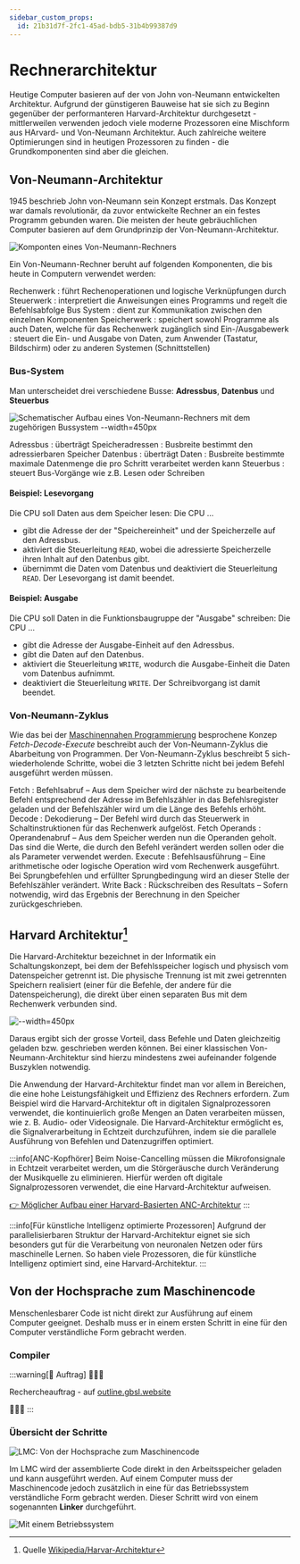 ```yaml
---
sidebar_custom_props:
  id: 21b31d7f-2fc1-45ad-bdb5-31b4b99387d9
---
```

# Rechnerarchitektur
Heutige Computer basieren auf der von John von-Neumann entwickelten Architektur. Aufgrund der günstigeren Bauweise hat sie sich zu Beginn gegenüber der performanteren Harvard-Architektur durchgesetzt - mittlerweilen verwenden jedoch viele moderne Prozessoren eine Mischform aus HArvard- und Von-Neumann Architektur. Auch zahlreiche weitere Optimierungen sind in heutigen Prozessoren zu finden - die Grundkomponenten sind aber die gleichen.

## Von-Neumann-Architektur
1945 beschrieb John von-Neumann sein Konzept erstmals. Das Konzept war damals revolutionär, da zuvor entwickelte Rechner an ein festes Programm gebunden waren. Die meisten der heute gebräuchlichen Computer basieren auf dem Grundprinzip der Von-Neumann-Architektur.

![Komponten eines Von-Neumann-Rechners](./images/von-neumann.jpg)

Ein Von-Neumann-Rechner beruht auf folgenden Komponenten, die bis heute in Computern verwendet werden:

Rechenwerk
: führt Rechenoperationen und logische Verknüpfungen durch
Steuerwerk
: interpretiert die Anweisungen eines Programms und regelt die Befehlsabfolge
Bus System
: dient zur Kommunikation zwischen den einzelnen Komponenten
Speicherwerk
: speichert sowohl Programme als auch Daten, welche für das Rechenwerk zugänglich sind
Ein-/Ausgabewerk
: steuert die Ein- und Ausgabe von Daten, zum Anwender (Tastatur, Bildschirm) oder zu anderen Systemen (Schnittstellen)

### Bus-System
Man unterscheidet drei verschiedene Busse: **Adressbus**, **Datenbus** und **Steuerbus**

![Schematischer Aufbau eines Von-Neumann-Rechners mit dem zugehörigen Bussystem --width=450px](./images/bussystem.svg)

Adressbus
: überträgt Speicheradressen
: Busbreite bestimmt den adressierbaren Speicher
Datenbus
: überträgt Daten
: Busbreite bestimmte maximale Datenmenge die pro Schritt verarbeitet werden kann
Steuerbus
: steuert Bus-Vorgänge wie z.B. Lesen oder Schreiben


#### Beispiel: Lesevorgang
Die CPU soll Daten aus dem Speicher lesen: Die CPU ...

- gibt die Adresse der der "Speichereinheit" und der Speicherzelle auf den Adressbus.
- aktiviert die Steuerleitung `READ`, wobei die adressierte Speicherzelle ihren Inhalt auf den Datenbus gibt.
- übernimmt die Daten vom Datenbus und deaktiviert die Steuerleitung `READ`. Der Lesevorgang ist damit beendet.

#### Beispiel: Ausgabe
Die CPU soll Daten in die Funktionsbaugruppe der "Ausgabe" schreiben: Die CPU ...
- gibt die Adresse der Ausgabe-Einheit auf den Adressbus.
- gibt die Daten auf den Datenbus.
- aktiviert die Steuerleitung `WRITE`, wodurch die Ausgabe-Einheit die Daten vom Datenbus aufnimmt.
- deaktiviert die Steuerleitung `WRITE`. Der Schreibvorgang ist damit beendet.

### Von-Neumann-Zyklus

Wie das bei der [Maschinennahen Programmierung](../Assembler/index.md) besprochene Konzep *Fetch-Decode-Execute* beschreibt auch der Von-Neumann-Zyklus die Abarbeitung von Programmen. Der Von-Neumann-Zyklus beschreibt 5 sich-wiederholende Schritte, wobei die 3 letzten Schritte nicht bei jedem Befehl ausgeführt werden müssen.

Fetch
: Befehlsabruf – Aus dem Speicher wird der nächste zu bearbeitende Befehl entsprechend der Adresse im Befehlszähler in das Befehlsregister geladen und der Befehlszähler wird um die Länge des Befehls erhöht.
Decode
: Dekodierung – Der Befehl wird durch das Steuerwerk in Schaltinstruktionen für das Rechenwerk aufgelöst.
Fetch Operands
: Operandenabruf – Aus dem Speicher werden nun die Operanden geholt. Das sind die Werte, die durch den Befehl verändert werden sollen oder die als Parameter verwendet werden.
Execute
: Befehlsausführung – Eine arithmetische oder logische Operation wird vom Rechenwerk ausgeführt. Bei Sprungbefehlen und erfüllter Sprungbedingung wird an dieser Stelle der Befehlszähler verändert.
Write Back
: Rückschreiben des Resultats – Sofern notwendig, wird das Ergebnis der Berechnung in den Speicher zurückgeschrieben.


## Harvard Architektur[^1]
Die Harvard-Architektur bezeichnet in der Informatik ein Schaltungskonzept, bei dem der Befehlsspeicher logisch und physisch vom Datenspeicher getrennt ist. Die physische Trennung ist mit zwei getrennten Speichern realisiert (einer für die Befehle, der andere für die Datenspeicherung), die direkt über einen separaten Bus mit dem Rechenwerk verbunden sind.

![--width=450px](./images/Harvard-Architektur.svg)

Daraus ergibt sich der grosse Vorteil, dass Befehle und Daten gleichzeitig geladen bzw. geschrieben werden können. Bei einer klassischen Von-Neumann-Architektur sind hierzu mindestens zwei aufeinander folgende Buszyklen notwendig.

Die Anwendung der Harvard-Architektur findet man vor allem in Bereichen, die eine hohe Leistungsfähigkeit und Effizienz des Rechners erfordern. Zum Beispiel wird die Harvard-Architektur oft in digitalen Signalprozessoren verwendet, die kontinuierlich große Mengen an Daten verarbeiten müssen, wie z. B. Audio- oder Videosignale. Die Harvard-Architektur ermöglicht es, die Signalverarbeitung in Echtzeit durchzuführen, indem sie die parallele Ausführung von Befehlen und Datenzugriffen optimiert.

:::info[ANC-Kopfhörer]
Beim Noise-Cancelling müssen die Mikrofonsignale in Echtzeit verarbeitet werden, um die Störgeräusche durch Veränderung der Musikquelle zu eliminieren. Hierfür werden oft digitale Signalprozessoren verwendet, die eine Harvard-Architektur aufweisen.

[👉 Möglicher Aufbau einer Harvard-Basierten ANC-Architektur](https://www.mouser.ch/applications/audio_noise_cancellation/)
:::

:::info[Für künstliche Intelligenz optimierte Prozessoren]
Aufgrund der parallelisierbaren Struktur der Harvard-Architektur eignet sie sich besonders gut für die Verarbeitung von neuronalen Netzen oder fürs maschinelle Lernen. So haben viele Prozessoren, die für künstliche Intelligenz optimiert sind, eine Harvard-Architektur.
:::

## Von der Hochsprache zum Maschinencode

Menschenlesbarer Code ist nicht direkt zur Ausführung auf einem Computer geeignet. Deshalb muss er in einem ersten Schritt in eine für den Computer verständliche Form gebracht werden.

### Compiler

:::warning[🚧 Auftrag]
🚧🚧🚧

Rechercheauftrag - auf [outline.gbsl.website](https://outline.gbsl.website)

🚧🚧🚧
:::

### Übersicht der Schritte

![LMC: Von der Hochsprache zum Maschinencode](./images/hll-to-asm.png)

Im LMC wird der assemblierte Code direkt in den Arbeitsspeicher geladen und kann ausgeführt werden. Auf einem Computer muss der Maschinencode jedoch zusätzlich in eine für das Betriebssystem verständliche Form gebracht werden. Dieser Schritt wird von einem sogenannten **Linker** durchgeführt.

![Mit einem Betriebssystem](./images/hll-to-ml.png)



[^1]: Quelle [Wikipedia/Harvar-Architektur](https://de.wikipedia.org/wiki/Harvard-Architektur)